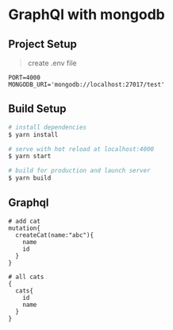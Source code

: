 # GraphQl with mongodb

## Project Setup
> create .env file

```
PORT=4000
MONGODB_URI='mongodb://localhost:27017/test'
```


## Build Setup

``` bash
# install dependencies
$ yarn install

# serve with hot reload at localhost:4000
$ yarn start

# build for production and launch server
$ yarn build
```

## Graphql 

```
# add cat
mutation{
  createCat(name:"abc"){
    name
    id
  }
}

# all cats
{
  cats{
    id
    name
  }
}

```
